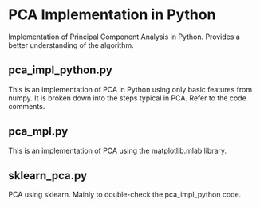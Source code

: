 # PCA Implementation in Python
Implementation of Principal Component Analysis in Python. Provides a better understanding of
the algorithm.

## pca_impl_python.py
This is an implementation of PCA in Python using only basic features from numpy.
It is broken down into the steps typical in PCA. Refer to the code comments.

## pca_mpl.py
This is an implementation of PCA using the matplotlib.mlab library.

## sklearn_pca.py
PCA using sklearn. Mainly to double-check the pca_impl_python code.